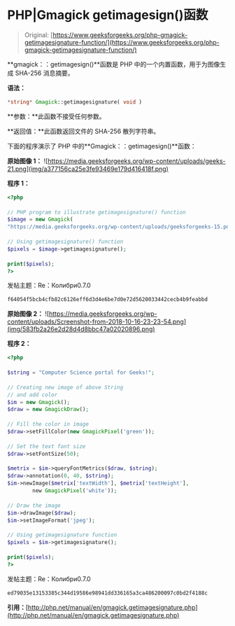 # PHP|Gmagick getimagesign()函数

> Original: [https://www.geeksforgeeks.org/php-gmagick-getimagesignature-function/](https://www.geeksforgeeks.org/php-gmagick-getimagesignature-function/)

**gmagick：：getimagesign()**函数是 PHP 中的一个内置函数，用于为图像生成 SHA-256 消息摘要。

**语法：**

```php
*string* Gmagick::getimagesignature( void )
```

**参数：**此函数不接受任何参数。

**返回值：**此函数返回文件的 SHA-256 散列字符串。

下面的程序演示了 PHP 中的**Gmagick：：getimagesign()**函数：

**原始图像 1：**
![https://media.geeksforgeeks.org/wp-content/uploads/geeks-21.png](img/a377156ca25e3fe93469e179d416418f.png)

**程序 1：**

```php
<?php

// PHP program to illustrate getimagesignature() function
$image = new Gmagick(
"https://media.geeksforgeeks.org/wp-content/uploads/geeksforgeeks-15.png");

// Using getimagesignature() function
$pixels = $image->getimagesignature();

print($pixels);
?>
```

发帖主题：Re：Колибри0.7.0

```php
f64054f5bcb4cfb82c6126eff6d3d4e6be7d0e72d5620033442cecb4b9feabbd

```

**原始图像 2：**
![https://media.geeksforgeeks.org/wp-content/uploads/Screenshot-from-2018-10-16-23-23-54.png](img/583fb2a26e2d28d4d8bbc47a02020896.png)

**程序 2：**

```php
<?php 

$string = "Computer Science portal for Geeks!"; 

// Creating new image of above String 
// and add color
$im = new Gmagick(); 
$draw = new GmagickDraw(); 

// Fill the color in image 
$draw->setFillColor(new GmagickPixel('green')); 

// Set the text font size 
$draw->setFontSize(50); 

$metrix = $im->queryFontMetrics($draw, $string); 
$draw->annotation(0, 40, $string); 
$im->newImage($metrix['textWidth'], $metrix['textHeight'], 
        new GmagickPixel('white')); 

// Draw the image         
$im->drawImage($draw); 
$im->setImageFormat('jpeg'); 

// Using getimagesignature function
$pixels = $im->getimagesignature();

print($pixels);
?>
```

发帖主题：Re：Колибри0.7.0

```php
ed79035e13153385c344d19586e98941dd336165a3ca486200097c0bd2f4188c

```

**引用：**[http://php.net/manual/en/gmagick.getimagesignature.php](http://php.net/manual/en/gmagick.getimagesignature.php)